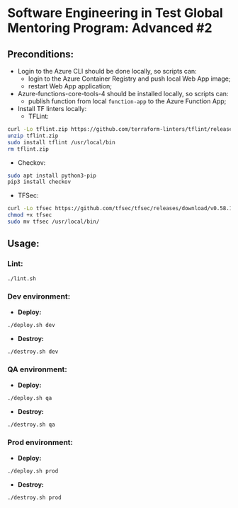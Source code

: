 # Software Engineering in Test Global Mentoring Program: Advanced #2

## Preconditions:
- Login to the Azure CLI should be done locally, so scripts can:
  - login to the Azure Container Registry and push local Web App image;
  - restart Web App application;
- Azure-functions-core-tools-4 should be installed locally, so scripts can:
  - publish function from local `function-app` to the Azure Function App;
- Install TF linters locally:
  - TFLint:
```bash
curl -Lo tflint.zip https://github.com/terraform-linters/tflint/releases/download/v0.31.0/tflint_linux_amd64.zip
unzip tflint.zip
sudo install tflint /usr/local/bin
rm tflint.zip
```
  - Checkov:
```bash
sudo apt install python3-pip
pip3 install checkov
```
  - TFSec:
```bash
curl -Lo tfsec https://github.com/tfsec/tfsec/releases/download/v0.58.14/tfsec-linux-amd64
chmod +x tfsec
sudo mv tfsec /usr/local/bin/
``` 

## Usage:

### Lint:

```bash
./lint.sh
```

### Dev environment:
 - **Deploy:**
```bash
./deploy.sh dev
```
- **Destroy:**
```bash
./destroy.sh dev
```

### QA environment:
- **Deploy:**
```bash
./deploy.sh qa
```
- **Destroy:**
```bash
./destroy.sh qa
```

### Prod environment:
- **Deploy:**
```bash
./deploy.sh prod
```
- **Destroy:**
```bash
./destroy.sh prod
```